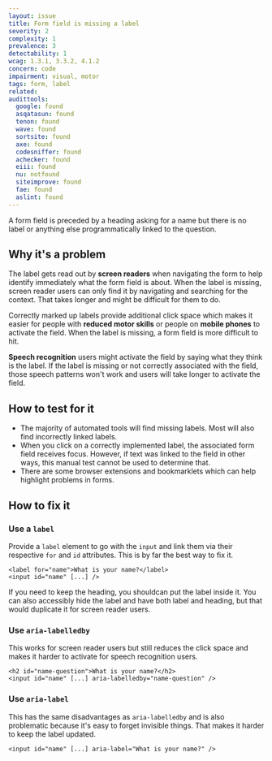 ```yaml
---
layout: issue
title: Form field is missing a label
severity: 2
complexity: 1
prevalence: 3
detectability: 1
wcag: 1.3.1, 3.3.2, 4.1.2
concern: code
impairment: visual, motor
tags: form, label
related:
audittools:
  google: found
  asqatasun: found
  tenon: found
  wave: found
  sortsite: found
  axe: found
  codesniffer: found
  achecker: found
  eiii: found
  nu: notfound
  siteimprove: found
  fae: found
  aslint: found
---
```


A form field is preceded by a heading asking for a name but there is no label or anything else programmatically linked to the question.


## Why it's a problem

The label gets read out by **screen readers** when navigating the form to help identify immediately what the form field is about.
When the label is missing, screen reader users can only find it by navigating and searching for the context. That takes longer and might be difficult for them to do.

Correctly marked up labels provide additional click space which makes it easier for people with **reduced motor skills** or people on **mobile phones** to activate the field.
When the label is missing, a form field is more difficult to hit.

**Speech recognition** users might activate the field by saying what they think is the label.
If the label is missing or not correctly associated with the field, those speech patterns won't work and users will take longer to activate the field.


## How to test for it

* The majority of automated tools will find missing labels. Most will also find incorrectly linked labels.
* When you click on a correctly implemented label, the associated form field receives focus. However, if text was linked to the field in other ways, this manual test cannot be used to determine that.
* There are some browser extensions and bookmarklets which can help highlight problems in forms.


## How to fix it

### Use a `label`

Provide a `label` element to go with the `input` and link them via their respective `for` and `id` attributes. This is by far the best way to fix it.

```
<label for="name">What is your name?</label>
<input id="name" [...] />
```

If you need to keep the heading, you shouldcan put the label inside it.
You can also accessibly hide the label and have both label and heading, but that would duplicate it for screen reader users.


### Use `aria-labelledby`

This works for screen reader users but still reduces the click space and makes it harder to activate for speech recognition users.

```
<h2 id="name-question">What is your name?</h2>
<input id="name" [...] aria-labelledby="name-question" />
```


### Use `aria-label`

This has the same disadvantages as `aria-labelledby` and is also problematic because it's easy to forget invisible things. That makes it harder to keep the label updated.

```
<input id="name" [...] aria-label="What is your name?" />
```
